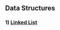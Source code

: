 ## Data Structures
### 1) [Linked List](https://github.com/rodiosheek/data-structures/blob/master/src/lib/data-structure/Linked_List.js)